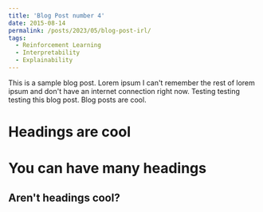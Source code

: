 ```yaml
---
title: 'Blog Post number 4'
date: 2015-08-14
permalink: /posts/2023/05/blog-post-irl/
tags:
  - Reinforcement Learning
  - Interpretability
  - Explainability
---
```


This is a sample blog post. Lorem ipsum I can't remember the rest of lorem ipsum and don't have an internet connection right now. Testing testing testing this blog post. Blog posts are cool.

Headings are cool
======

You can have many headings
======

Aren't headings cool?
------